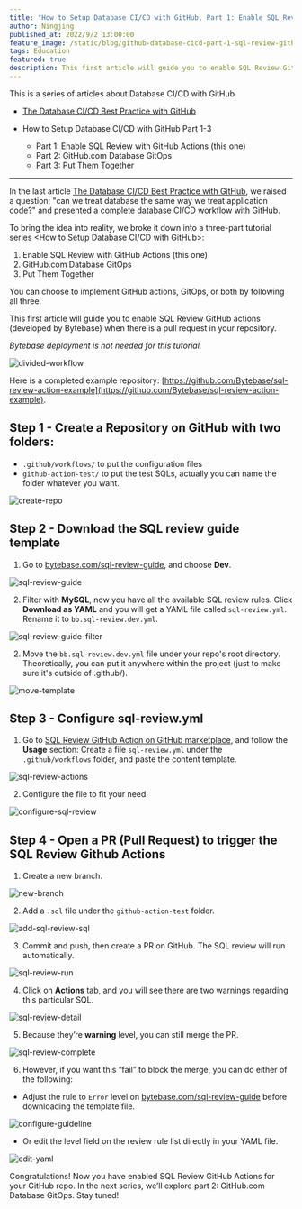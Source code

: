 ```yaml
---
title: "How to Setup Database CI/CD with GitHub, Part 1: Enable SQL Review with GitHub Actions"
author: Ningjing
published_at: 2022/9/2 13:00:00
feature_image: /static/blog/github-database-cicd-part-1-sql-review-github-actions/howto-github-1.webp
tags: Education
featured: true
description: This first article will guide you to enable SQL Review GitHub actions (developed by Bytebase) when there is a pull request in your repository.
---
```


This is a series of articles about Database CI/CD with GitHub

- [The Database CI/CD Best Practice with GitHub](/blog/database-cicd-best-practice-with-github)

- How to Setup Database CI/CD with GitHub Part 1-3
  - Part 1: Enable SQL Review with GitHub Actions (this one)
  - Part 2: GitHub.com Database GitOps
  - Part 3: Put Them Together

---

In the last article [The Database CI/CD Best Practice with GitHub](/blog/database-cicd-best-practice-with-github), we raised a question: "can we treat database the same way we treat application code?" and presented a complete database CI/CD workflow with GitHub.

To bring the idea into reality, we broke it down into a three-part tutorial series <How to Setup Database CI/CD with GitHub>:

1. Enable SQL Review with GitHub Actions (this one)
2. GitHub.com Database GitOps
3. Put Them Together

You can choose to implement GitHub actions, GitOps, or both by following all three.

This first article will guide you to enable SQL Review GitHub actions (developed by Bytebase) when there is a pull request in your repository.

_Bytebase deployment is not needed for this tutorial._

![divided-workflow](/static/blog/github-database-cicd-part-1-sql-review-github-actions/divided-workflow.webp)

Here is a completed example repository: [https://github.com/Bytebase/sql-review-action-example](https://github.com/Bytebase/sql-review-action-example).

## Step 1 - Create a Repository on GitHub with two folders:

- `.github/workflows/` to put the configuration files
- `github-action-test/` to put the test SQLs, actually you can name the folder whatever you want.

![create-repo](/static/blog/github-database-cicd-part-1-sql-review-github-actions/create-repo.webp)

## Step 2 - Download the SQL review guide template

1. Go to [bytebase.com/sql-review-guide](/sql-review-guide), and choose **Dev**.

![sql-review-guide](/static/blog/github-database-cicd-part-1-sql-review-github-actions/sql-review-guide.webp)

2. Filter with **MySQL**, now you have all the available SQL review rules. Click **Download as YAML** and you will get a YAML file called `sql-review.yml`. Rename it to `bb.sql-review.dev.yml`.

![sql-review-guide-filter](/static/blog/github-database-cicd-part-1-sql-review-github-actions/sql-review-guide-filter.webp)

2. Move the `bb.sql-review.dev.yml` file under your repo's root directory. Theoretically, you can put it anywhere within the project (just to make sure it's outside of .github/).

![move-template](/static/blog/github-database-cicd-part-1-sql-review-github-actions/move-template.webp)

## Step 3 - Configure sql-review.yml

1. Go to [SQL Review GitHub Action on GitHub marketplace](https://github.com/marketplace/actions/sql-review), and follow the **Usage** section: Create a file `sql-review.yml` under the `.github/workflows` folder, and paste the content template.

![sql-review-actions](/static/blog/github-database-cicd-part-1-sql-review-github-actions/sql-review-actions.webp)

2. Configure the file to fit your need.

![configure-sql-review](/static/blog/github-database-cicd-part-1-sql-review-github-actions/configure-sql-review.webp)

## Step 4 - Open a PR (Pull Request) to trigger the SQL Review Github Actions

1. Create a new branch.

![new-branch](/static/blog/github-database-cicd-part-1-sql-review-github-actions/new-branch.webp)

2. Add a `.sql` file under the `github-action-test` folder.

![add-sql-review-sql](/static/blog/github-database-cicd-part-1-sql-review-github-actions/add-sql-review-sql.webp)

3. Commit and push, then create a PR on GitHub. The SQL review will run automatically.

![sql-review-run](/static/blog/github-database-cicd-part-1-sql-review-github-actions/sql-review-run.webp)

4. Click on **Actions** tab, and you will see there are two warnings regarding this particular SQL.

![sql-review-detail](/static/blog/github-database-cicd-part-1-sql-review-github-actions/sql-review-detail.webp)

5. Because they’re **warning** level, you can still merge the PR.

![sql-review-complete](/static/blog/github-database-cicd-part-1-sql-review-github-actions/sql-review-complete.webp)

6. However, if you want this “fail” to block the merge, you can do either of the following:

- Adjust the rule to `Error` level on [bytebase.com/sql-review-guide](/sql-review-guide) before downloading the template file.

![configure-guideline](/static/blog/github-database-cicd-part-1-sql-review-github-actions/configure-guideline.webp)

- Or edit the level field on the review rule list directly in your YAML file.

![edit-yaml](/static/blog/github-database-cicd-part-1-sql-review-github-actions/edit-yaml.webp)

Congratulations! Now you have enabled SQL Review GitHub Actions for your GitHub repo. In the next series, we’ll explore part 2: GitHub.com Database GitOps. Stay tuned!
